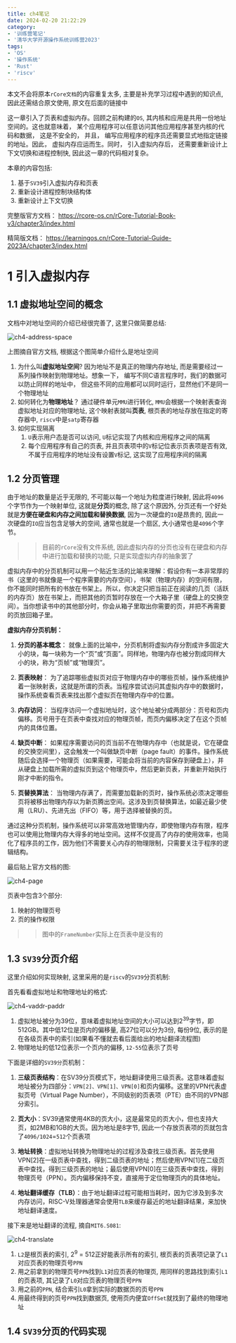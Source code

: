 ```yaml
---
title: ch4笔记
date: 2024-02-20 21:22:29
category: 
- '训练营笔记'
- '清华大学开源操作系统训练营2023'
tags: 
- 'OS'
- '操作系统'
- 'Rust'
- 'riscv'
---
```

本文不会将原本`rCore文档`的内容重复太多, 主要是补充学习过程中遇到的知识点, 因此还需结合原文使用, 原文在后面的链接中

这一章引入了页表和虚拟内存。回顾之前构建的`OS`, 其内核和应用是共用一份地址空间的。这也就意味着， 某个应用程序可以任意访问其他应用程序甚至内核的代码和数据， 这是不安全的， 并且， 编写应用程序的程序员还需要显式地指定链接的地址。因此， 虚拟内存应运而生。同时， 引入虚拟内存后， 还需要重新设计上下文切换和进程控制快, 因此这一章的代码相对复杂。

本章的内容包括:
1. 基于`SV39`引入虚拟内存和页表
2. 重新设计进程控制块结构体
3. 重新设计上下文切换

完整版官方文档： https://rcore-os.cn/rCore-Tutorial-Book-v3/chapter3/index.html

精简版文档： https://learningos.cn/rCore-Tutorial-Guide-2023A/chapter3/index.html

# 1 引入虚拟内存
## 1.1 虚拟地址空间的概念
文档中对地址空间的介绍已经很完善了, 这里只做简要总结:

![ch4-address-space](ch4-address-space.png)

上图摘自官方文档, 根据这个图简单介绍什么是地址空间

1. 为什么叫**虚拟地址空间**?
   因为地址不是真正的物理内存地址, 而是需要经过一系列操作映射到物理地址。想象一下， 编写不同C语言程序时，我们的数据可以防止同样的地址中， 但这些不同的应用都可以同时运行，显然他们不是同一个物理地址
2. 如何转化为**物理地址**？
   通过硬件单元`MMU`进行转化, `MMU`会根据一个映射表查询虚拟地址对应的物理地址, 这个映射表就叫**页表**, 根页表的地址存放在指定的寄存器中, `riscv`中是`satp`寄存器
3. 如何实现隔离
   1. `U`表示用户态是否可以访问, `U`标记实现了内核和应用程序之间的隔离
   2. 每个应用程序有自己的页表, 并且页表项中的`V`标记位表示页表项是否有效, 不属于应用程序的地址没有设置`V`标记, 这实现了应用程序间的隔离

## 1.2 分页管理
由于地址的数量是近乎无限的, 不可能以每一个地址为粒度进行映射, 因此将`4096`个字节作为一个映射单位, 这就是**分页**的概念, 除了这个原因外, 分页还有一个好处就是**方便在硬盘和内存之间加载和替换数据**, 因为一次硬盘的`IO`是昂贵的, 因此一次硬盘的`IO`应当包含足够大的空间, 通常也就是一个扇区, 大小通常也是`4096`个字节。

>> 目前的`rCore`没有文件系统, 因此虚拟内存的分页也没有在硬盘和内存中进行加载和替换的功能, 只是实现虚拟内存的抽象罢了


虚拟内存中的分页机制可以用一个贴近生活的比喻来理解：假设你有一本非常厚的书（这里的书就像是一个程序需要的内存空间），书架（物理内存）的空间有限，你不能同时把所有的书放在书架上。所以，你决定只把当前正在阅读的几页（活跃的内存页）放在书架上，而把其他的页暂时存放在一个大箱子里（硬盘上的交换空间）。当你想读书中的其他部分时，你会从箱子里取出你需要的页，并把不再需要的页放回箱子里。

**虚拟内存分页机制：**

1. **分页的基本概念**：
   就像上面的比喻中，分页机制将虚拟内存分割成许多固定大小的块，每一块称为一个“页”或“页面”。同样地，物理内存也被分割成同样大小的块，称为“页帧”或“物理页”。

2. **页表映射**：
   为了追踪哪些虚拟页对应于物理内存中的哪些页帧，操作系统维护着一张映射表，这就是所谓的页表。当程序尝试访问其虚拟内存中的数据时，操作系统查看页表来找出那个虚拟页在物理内存中的位置。

3. **内存访问**：
   当程序访问一个虚拟地址时，这个地址被分成两部分：页号和页内偏移。页号用于在页表中查找对应的物理页帧，而页内偏移决定了在这个页帧内的具体位置。

4. **缺页中断**：
   如果程序需要访问的页当前不在物理内存中（也就是说，它在硬盘的交换空间里），这会触发一个叫做缺页中断（page fault）的事件。操作系统随后会选择一个物理页（如果需要，可能会将当前的内容保存到硬盘上），并从硬盘上加载所需的虚拟页到这个物理页中，然后更新页表，并重新开始执行刚才中断的指令。

5. **页替换算法**：
   当物理内存满了，而需要加载新的页时，操作系统必须决定哪些页将被移出物理内存以为新页腾出空间。这涉及到页替换算法，如最近最少使用（LRU）、先进先出（FIFO）等，用于选择被替换的页。

通过这种分页机制，操作系统可以非常高效地管理内存，即使物理内存有限，程序也可以使用比物理内存大得多的地址空间。这样不仅提高了内存的使用效率，也简化了程序员的工作，因为他们不需要关心内存的物理限制，只需要关注于程序的逻辑结构。

最后贴上官方文档的图:

![ch4-page](ch4-page.png)

页表中包含3个部分:
1. 映射的物理页号
2. 页的操作权限

>> 图中的`FrameNumber`实际上在页表中是没有的

## 1.3 `SV39`分页介绍
这里介绍如何实现映射, 这里采用的是`riscv`的`SV39`分页机制:

首先看看虚拟地址和物理地址的格式:

![ch4-vaddr-paddr](ch4-vaddr-paddr.png)

1. 虚拟地址被分为39位，意味着虚拟地址空间的大小可以达到2<sup>39</sup>字节，即512GB。其中低12位是页内的偏移量, 高27位可以分为3份, 每份9位, 表示的是在各级页表中的索引(如果看不懂就去看后面给出的地址翻译流程图)
2. 物理地址的低12位表示一个页内的偏移, `12-55`位表示了页号

下面是详细的`SV39分`页机制：

1. **三级页表结构**：在SV39分页模式下，地址翻译使用三级页表。这意味着虚拟地址被分为四部分：`VPN[2]、VPN[1]、VPN[0]`和页内偏移。这里的VPN代表虚拟页号（Virtual Page Number），不同级别的页表项（PTE）由不同的VPN部分索引。

2. **页大小**：SV39通常使用4KB的页大小，这是最常见的页大小，但也支持大页，如2MB和1GB的大页。因为地址是8字节, 因此一个存放页表项的页就包含了`4096/1024`=`512`个页表项

3. **地址转换**：虚拟地址转换为物理地址的过程涉及查找三级页表。首先使用VPN[2]在一级页表中查找，得到二级页表的地址；然后使用VPN[1]在二级页表中查找，得到三级页表的地址；最后使用VPN[0]在三级页表中查找，得到物理页号（PPN）。页内偏移保持不变，直接用于定位物理页内的具体地址。

4. **地址翻译缓存（TLB）**：由于地址翻译过程可能相当耗时，因为它涉及到多次内存访问，RISC-V处理器通常会使用`TLB`来缓存最近的地址翻译结果，来加快地址翻译速度。

接下来是地址翻译的流程, 摘自`MIT6.S081`:

![ch4-translate](ch4-translate.png)

1. `L2`是根页表的索引, 2<sup>9</sup> = 512正好能表示所有的索引, 根页表的页表项记录了`L1`对应页表的物理页号`PPN`
2. 用之前拿到的物理页号`PPN`找到`L1`对应页表的物理页, 用同样的思路找到索引`L1`的页表项, 其记录了`L0`对应页表的物理页号`PPN`
3. 用之前的`PPN`, 结合索引`L0`拿到实际的数据页的页号`PPN`
4. 用最终得到的页号`PPN`找到数据页, 使用页内便宜`OffSet`就找到了最终的物理地址

## 1.4 `SV39`分页的代码实现

